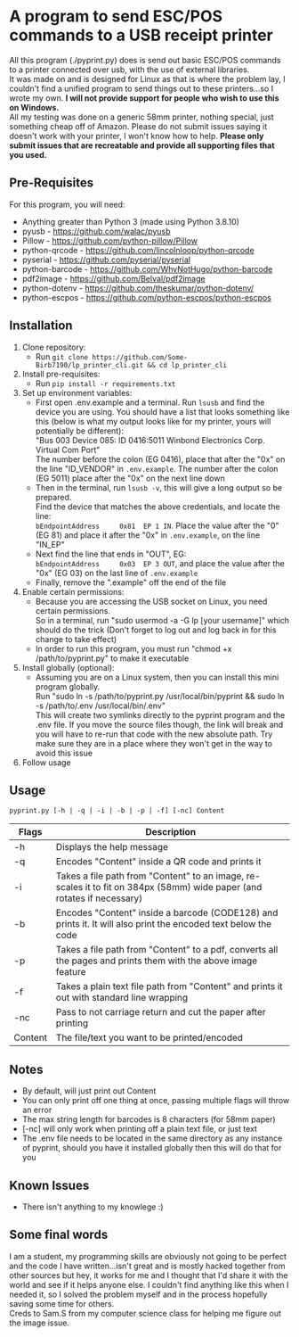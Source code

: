 # A program to send ESC/POS commands to a USB receipt printer
All this program (./pyprint.py) does is send out basic ESC/POS commands to a printer connected over usb, with the use of external libraries.  
It was made on and is designed for Linux as that is where the problem lay, I couldn't find a unified program to send things out to these printers...so I wrote my own. **I will not provide support for people who wish to use this on Windows.**  
All my testing was done on a generic 58mm printer, nothing special, just something cheap off of Amazon. Please do not submit issues saying it doesn't work with your printer, I won't know how to help. **Please only submit issues that are recreatable and provide all supporting files that you used.**  

## Pre-Requisites  
For this program, you will need:  
- Anything greater than Python 3 (made using Python 3.8.10)
- pyusb - https://github.com/walac/pyusb  
- Pillow - https://github.com/python-pillow/Pillow  
- python-qrcode - https://github.com/lincolnloop/python-qrcode  
- pyserial - https://github.com/pyserial/pyserial  
- python-barcode - https://github.com/WhyNotHugo/python-barcode  
- pdf2image - https://github.com/Belval/pdf2image  
- python-dotenv - https://github.com/theskumar/python-dotenv/  
- python-escpos - https://github.com/python-escpos/python-escpos  
  
  
## Installation  
1. Clone repository:  
    - Run `git clone https://github.com/Some-Birb7190/lp_printer_cli.git && cd lp_printer_cli`  
2. Install pre-requisites:  
    - Run `pip install -r requirements.txt`  
3. Set up environment variables:
    - First open .env.example and a terminal. Run `lsusb` and find the device you are using. You should have a list that looks something like this (below is what my output looks like for my printer, yours will potentially be different):  
    "Bus 003 Device 085: ID 0416:5011 Winbond Electronics Corp. Virtual Com Port"  
    The number before the colon (EG 0416), place that after the "0x" on the line "ID_VENDOR" in `.env.example`. The number after the colon (EG 5011) place after the "0x" on the next line down  
    - Then in the terminal, run `lsusb -v`, this will give a long output so be prepared.  
    Find the device that matches the above credentials, and locate the line:  
    `bEndpointAddress     0x81  EP 1 IN`. Place the value after the "0" (EG 81) and place it after the "0x" in `.env.example`, on the line "IN_EP"  
    - Next find the line that ends in "OUT", EG:  
    `bEndpointAddress     0x03  EP 3 OUT`, and place the value after the "0x" (EG 03) on the last line of `.env.example`  
    - Finally, remove the ".example" off the end of the file
4. Enable certain permissions:  
    - Because you are accessing the USB socket on Linux, you need certain permissions.  
    So in a terminal, run "sudo usermod -a -G lp [your username]" which should do the trick (Don't forget to log out and log back in for this change to take effect)  
    - In order to run this program, you must run "chmod +x /path/to/pyprint.py" to make it executable  
5. Install globally (optional):  
    - Assuming you are on a Linux system, then you can install this mini program globally.  
    Run "sudo ln -s /path/to/pyprint.py /usr/local/bin/pyprint && sudo ln -s /path/to/.env /usr/local/bin/.env"  
    This will create two symlinks directly to the pyprint program and the .env file. If you move the source files though, the link will break and you will have to re-run that code with the new absolute path. Try make sure they are in a place where they won't get in the way to avoid this issue  
6. Follow usage  

## Usage  
`pyprint.py [-h | -q | -i | -b | -p | -f] [-nc] Content`
  
| Flags | Description                                                                                                             |  
|-------|-------------------------------------------------------------------------------------------------------------------------|  
| -h    | Displays the help message                                                                                               |  
| -q    | Encodes "Content" inside a QR code and prints it                                                                        |  
| -i    | Takes a file path from "Content" to an image, re-scales it to fit on 384px (58mm) wide paper (and rotates if necessary) |  
| -b    | Encodes "Content" inside a barcode (CODE128) and prints it. It will also print the encoded text below the code          |  
| -p    | Takes a file path from "Content" to a pdf, converts all the pages and prints them with the above image feature          |  
| -f    | Takes a plain text file path from "Content" and prints it out with standard line wrapping                               |  
| -nc   | Pass to not carriage return and cut the paper after printing                                                            |  
|Content| The file/text you want to be printed/encoded                                                                            |  
  

## Notes  

- By default, will just print out Content  
- You can only print off one thing at once, passing multiple flags will throw an error  
- The max string length for barcodes is 8 characters (for 58mm paper)  
- [-nc] will only work when printing off a plain text file, or just text   
- The .env file needs to be located in the same directory as any instance of pyprint, should you have it installed globally then this will do that for you  


## Known Issues  
- There isn't anything to my knowlege :)  

## Some final words  
I am a student, my programming skills are obviously not going to be perfect and the code I have written...isn't great and is mostly hacked together from other sources but hey, it works for me and I thought that I'd share it with the world and see if it helps anyone else. I couldn't find anything like this when I needed it, so I solved the problem myself and in the process hopefully saving some time for others.  
Creds to Sam.S from my computer science class for helping me figure out the image issue.  

